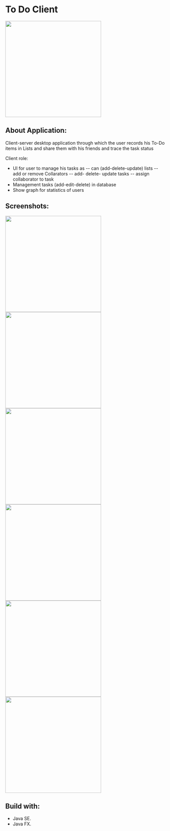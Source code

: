 # To Do Client
<img src="https://user-images.githubusercontent.com/44899782/79294131-b94a2780-7ed5-11ea-9d0a-fffddaf3af51.jpg" height = 300 >

## About Application:
Client-server desktop application through which the user records his To-Do items in Lists and share them with his friends and trace the task status

Client role:
- UI for user to manage his tasks as 
--  can (add-delete-update) lists
--  add or remove Collarators 
--  add- delete- update tasks
--  assign collaborator to task
- Management tasks (add-edit-delete) in database
- Show graph for statistics of users

## Screenshots:
<div>
<img src= "https://user-images.githubusercontent.com/44899782/79295162-51e1a700-7ed8-11ea-925a-55047fe8cb1e.png" width = 300>
<img src= "https://user-images.githubusercontent.com/44899782/79295165-53ab6a80-7ed8-11ea-9a28-600116a7e64b.png" width = 300>
<img src= "https://user-images.githubusercontent.com/44899782/79295168-54440100-7ed8-11ea-8b3d-20053cc72215.png" width = 300>
<img src= "https://user-images.githubusercontent.com/44899782/79295170-55752e00-7ed8-11ea-916f-f7c3302853a8.png" width = 300>
<img src= "https://user-images.githubusercontent.com/44899782/79295171-56a65b00-7ed8-11ea-8804-92ddd534eb2a.png" width = 300> 
<img src= "https://user-images.githubusercontent.com/44899782/79295175-573ef180-7ed8-11ea-8806-ed4112883b19.png" width = 300>
</div>


## Build with:
- Java SE.
- Java FX.
